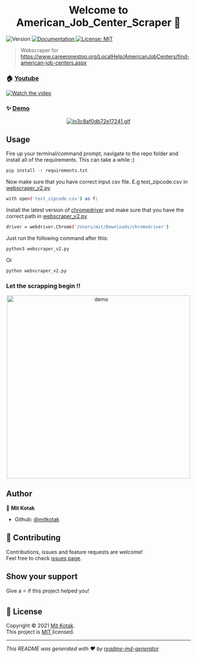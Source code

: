 <h1 align="center">Welcome to American_Job_Center_Scraper 👋</h1>
<p>
  <img alt="Version" src="https://img.shields.io/badge/version-2.0-blue.svg?cacheSeconds=2592000" />
  <a href="https://github.com/mitkotak/American_Job_Center_Scraper" target="_blank">
    <img alt="Documentation" src="https://img.shields.io/badge/documentation-yes-brightgreen.svg" />
  </a>
  <a href="https://github.com/mitkotak/American_Job_Center_Scraper/blob/main/LICENSE" target="_blank">
    <img alt="License: MIT " src="https://img.shields.io/badge/License-MIT -yellow.svg" />
  </a>
</p>

> Webscraper for https://www.careeronestop.org/LocalHelp/AmericanJobCenters/find-american-job-centers.aspx

### 🏠 [Youtube](https://www.youtube.com/embed/JMZxeZKDPZA)

[![Watch the video](https://img.youtube.com/vi/JMZxeZKDPZA/hqdefault.jpg)](https://www.youtube.com/embed/JMZxeZKDPZA)

### ✨ [Demo](https://github.com/mitkotak/American_Job_Center_Scraper)

<p align="center">
  <a href="https://gifyu.com/image/O9F0"><img src="https://s6.gifyu.com/images/in3c8af0db72e17241.gif" alt="in3c8af0db72e17241.gif" border="0" /></a>
</p>

## Usage

Fire up your terminal/command prompt, navigate to the repo folder and install all of the requirements. This can take a while :)

```sh
pip install -r requirements.txt
```

Now make sure that you have correct input csv file. E.g test_zipcode.csv in [webscraper_v2.py](https://github.com/mitkotak/American_Job_Center_Scraper/blob/128700e78a69a8e9279376717fd30862b2d4f6ff/webscraper_v2.py#L24)

```sh
with open('test_zipcode.csv') as f:
```

Install the latest version of [chromedriver](https://chromedriver.chromium.org) and make sure that you have the correct path in [webscraper_v2.py
](https://github.com/mitkotak/American_Job_Center_Scraper/blob/128700e78a69a8e9279376717fd30862b2d4f6ff/webscraper_v2.py#L21)

```sh
driver = webdriver.Chrome('/Users/mit/Downloads/chromedriver')
```

Just run the following command after this:

```sh
python3 webscraper_v2.py
```
Or 

```sh
python webscraper_v2.py
``` 

### Let the scrapping begin !!

<p align="center">
  <img width="500" align="center" src="https://media.giphy.com/media/d8PjnRdlAP52F1CImb/giphy.gif" alt="demo"/>
</p>

## Author

👤 **Mit Kotak**

* Github: [@mitkotak](https://github.com/mitkotak)

## 🤝 Contributing

Contributions, issues and feature requests are welcome!<br />Feel free to check [issues page](https://github.com/mitkotak/American_Job_Center_Scraper/issues). 

## Show your support

Give a ⭐️ if this project helped you!

## 📝 License

Copyright © 2021 [Mit Kotak](https://github.com/mitkotak).<br />
This project is [MIT ](https://github.com/mitkotak/American_Job_Center_Scraper/blob/main/LICENSE) licensed.

***
_This README was generated with ❤️ by [readme-md-generator](https://github.com/kefranabg/readme-md-generator)_
